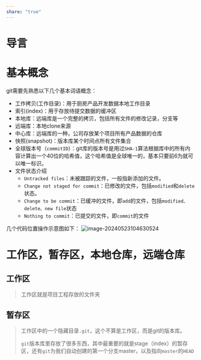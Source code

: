 ```yaml
---
share: "true"
---
```

# 导言

# 基本概念

git需要先熟悉以下几个基本词语概念：

+ 工作拷贝(工作目录)：用于厨房产品开发数据本地工作目录
+ 索引(index)：用于存放待提交数据的缓冲区
+ 本地库：远端库是一个完整的拷贝，包括所有文件的修改记录，分支等
+ 远端库：本地clone来源
+ 中心库：远端库的一种，公司存放某个项目所有产品数据的仓库
+ 快照(snapshot)：版本库某个时间点所有文件集合
+ 全球版本号（`commitID`）：git库的版本号是用过`SHA-1`算法根据库中的所有内容计算出一个40位的哈希值，这个哈希值是全球唯一的，基本只要前6为就可以唯一标识。
+ 文件状态介绍
  + `Untracked files`：未被跟踪的文件，一般指新添加的文件。
  + `Change not staged for commit`：已修改的文件，包括`modified`和`delete`状态。
  + `Change to be commit`：已缓冲的文件，即`add`的文件，包括`modified、delete、new file`状态
  + `Nothing to commit`：已提交的文件，即`commit`的文件

几个代码位置操作示意图如下：
![image-20240523104630524](x-git笔记/image-20240523104630524.png)
# 工作区，暂存区，本地仓库，远端仓库

## 工作区

> 工作区就是项目工程存放的文件夹

## 暂存区

> 工作区中的一个隐藏目录`.git`，这个不算是工作区，而是git的版本库。
>
> `git`版本库里存放了很多东西，其中最重要的就是stage（index）的暂存区，还有`git`为我们自动创建的第一个分支master，以及指向`master`的`HEAD`